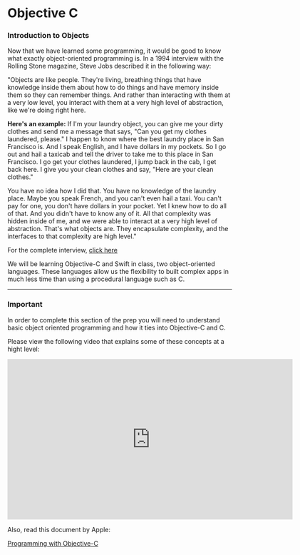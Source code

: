 # Objective C

### Introduction to Objects
Now that we have learned some programming, it would be good to know what exactly object-oriented programming is. In a 1994 interview with the Rolling Stone magazine, Steve Jobs described it in the following way:

"Objects are like people. They're living, breathing things that have knowledge inside them about how to do things and have memory inside them so they can remember things. And rather than interacting with them at a very low level, you interact with them at a very high level of abstraction, like we're doing right here.

**Here's an example:**
If I'm your laundry object, you can give me your dirty clothes and send me a message that says, "Can you get my clothes laundered, please." I happen to know where the best laundry place in San Francisco is. And I speak English, and I have dollars in my pockets. So I go out and hail a taxicab and tell the driver to take me to this place in San Francisco. I go get your clothes laundered, I jump back in the cab, I get back here. I give you your clean clothes and say, "Here are your clean clothes."

You have no idea how I did that. You have no knowledge of the laundry place. Maybe you speak French, and you can't even hail a taxi. You can't pay for one, you don't have dollars in your pocket. Yet I knew how to do all of that. And you didn't have to know any of it. All that complexity was hidden inside of me, and we were able to interact at a very high level of abstraction. That's what objects are. They encapsulate complexity, and the interfaces to that complexity are high level."

For the complete interview, [click here](http://www.rollingstone.com/culture/news/steve-jobs-in-1994-the-rolling-stone-interview-20110117)

We will be learning Objective-C and Swift in class, two object-oriented languages. These languages allow us the flexibility to built complex apps in much less time than using a procedural language such as C.

----

### Important

In order to complete this section of the prep you will need to understand basic object oriented programming and how it ties into Objective-C and C. 

Please view the following video that explains some of these concepts at a hight level:

<iframe width="640" height="360" src="https://www.youtube-nocookie.com/embed/lbXsrHGhBAU?rel=0" frameborder="0" allowfullscreen></iframe>

Also, read this document by Apple:

[Programming with Objective-C](https://developer.apple.com/library/ios/documentation/Cocoa/Conceptual/ProgrammingWithObjectiveC/Introduction/Introduction.html)
